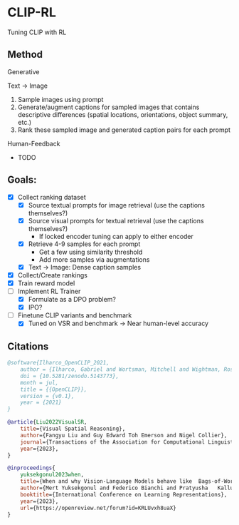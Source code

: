 # CLIP-RL
Tuning CLIP with RL


## Method
Generative

Text -> Image
1. Sample images using prompt
2. Generate/augment captions for sampled images that contains descriptive differences (spatial locations, orientations, object summary, etc.)
3. Rank these sampled image and generated caption pairs for each prompt

Human-Feedback
- TODO

## Goals:
- [X] Collect ranking dataset
    - [x] Source textual prompts for image retrieval (use the captions themselves?)
    - [x] Source visual prompts for textual retrieval (use the captions themselves?)
        - If locked encoder tuning can apply to either encoder
    - [x] Retrieve 4-9 samples for each prompt
        - Get a few using similarity threshold
        - Add more samples via augmentations
    - [X] Text -> Image: Dense caption samples
- [X] Collect/Create rankings
- [X] Train reward model
- [ ] Implement RL Trainer
    - [X] Formulate as a DPO problem?
    - [X] IPO?
- [ ] Finetune CLIP variants and benchmark
    - [X] Tuned on VSR and benchmark -> Near human-level accuracy

## Citations

```bibtex
@software{Ilharco_OpenCLIP_2021,
    author = {Ilharco, Gabriel and Wortsman, Mitchell and Wightman, Ross and Gordon, Cade and Carlini, Nicholas and Taori, Rohan and Dave, Achal and Shankar, Vaishaal and Namkoong, Hongseok and Miller, John and Hajishirzi, Hannaneh and Farhadi, Ali and Schmidt, Ludwig},
    doi = {10.5281/zenodo.5143773},
    month = jul,
    title = {{OpenCLIP}},
    version = {v0.1},
    year = {2021}
}

@article{Liu2022VisualSR,
    title={Visual Spatial Reasoning},
    author={Fangyu Liu and Guy Edward Toh Emerson and Nigel Collier},
    journal={Transactions of the Association for Computational Linguistics},
    year={2023},
}

@inproceedings{
    yuksekgonul2023when,
    title={When and why Vision-Language Models behave like  Bags-of-Words, and what to do about it?},
    author={Mert Yuksekgonul and Federico Bianchi and Pratyusha   Kalluri and Dan Jurafsky and James Zou},
    booktitle={International Conference on Learning Representations},
    year={2023},
    url={https://openreview.net/forum?id=KRLUvxh8uaX}
}
```
